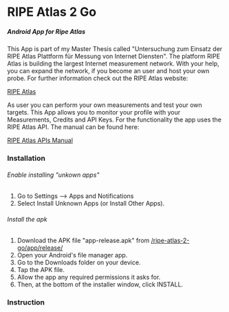 # RIPE Atlas 2 Go
##### Android App for Ripe Atlas

This App is part of my Master Thesis called "Untersuchung zum Einsatz der RIPE Atlas Plattform für Messung von Internet Diensten".
The platform RIPE Atlas is building the largest Internet measurement network.
With your help, you can expand the network, if you become an user and host your own probe.
For further information check out the RIPE Atlas website:

[RIPE Atlas](https://atlas.ripe.net/)

As user you can perform your own measurements and test your own targets.
This App allows you to monitor your profile with your Measurements, Credits and API Keys.
For the functionality the app uses the RIPE Atlas API.
The manual can be found here:

[RIPE Atlas APIs Manual](https://atlas.ripe.net/docs/api/v2/manual)

### Installation

###### Enable installing "unkown apps"
1. Go to Settings --> Apps and Notifications
2. Select Install Unknown Apps (or Install Other Apps).

###### Install the apk
1. Download the APK file "app-release.apk" from [/ripe-atlas-2-go/app/release/](release)
2. Open your Android's file manager app.
3. Go to the Downloads folder on your device.
4. Tap the APK file.
5. Allow the app any required permissions it asks for.
6. Then, at the bottom of the installer window, click INSTALL.

### Instruction

